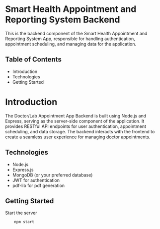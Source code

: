 
# Smart Health Appointment and Reporting System Backend

This is the backend component of the Smart Health Appointment and Reporting System App, responsible for handling authentication, appointment scheduling, and managing data for the application.

## Table of Contents

* Introduction
* Technologies
* Getting Started 

# Introduction 
The Doctor/Lab Appointment App Backend is built using Node.js and Express, serving as the server-side component of the application. It provides RESTful API endpoints for user authentication, appointment scheduling, and data storage. The backend interacts with the frontend to create a seamless user experience for managing doctor appointments.


## Technologies

* Node.js
* Express.js
* MongoDB (or your preferred database)
* JWT for authentication
* pdf-lib for pdf generation

## Getting Started 

Start the server
```bash
    npm start
```

